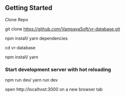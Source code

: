 
## Getting Started

Clone Repo

git clone https://github.com/VampayaSoft/vr-database.git

npm install/ yarn dependencies

cd vr-database

npm install/ yarn

### Start development server with hot reloading

npm run dev/ yarn run dev

open http://localhost:3000 on a new browser tab
